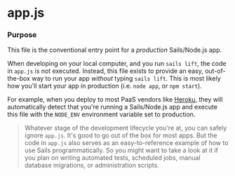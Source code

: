 # app.js

### Purpose

This file is the conventional entry point for a _production_ Sails/Node.js app.

When developing on your local computer, and you run `sails lift`, the code in `app.js` is not executed.  Instead, this file exists to provide an easy, out-of-the-box way to run your app _without_ typing `sails lift`.  This is most likely how you'll start your app in production (i.e. `node app`, or `npm start`).

For example, when you deploy to most PaaS vendors like [Heroku](http://heroku.com), they will automatically detect that you're running a Sails/Node.js app and execute this file with the `NODE_ENV` environment variable set to production.

> Whatever stage of the development lifecycle you're at, you can safely ignore `app.js`.  It's good to go out of the box for most apps.  But the code in `app.js` also serves as an easy-to-reference example of how to use Sails programmatically.  So you might want to take a look at it if you plan on writing automated tests, scheduled jobs, manual database migrations, or administration scripts.


<docmeta name="displayName" value="app.js">
